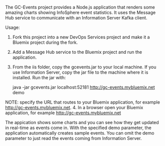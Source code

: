 The GC-Events project provides a Node.js 
application that renders some amazing charts 
showing InfoSphere event statistics. 
It uses the Message Hub service to communicate with
an Information Server Kafka client. 

Usage:

 
1. Fork this project into a new DevOps Services project and make it a Bluemix project during the fork.
2. Add a Message Hub service to the Bluemix project and run the application.
3. From the iis folder, copy the gcevents.jar to your local machine. If you use Information Server, copy the jar file to the machine where it is installed. Run the jar with:
   
   java -jar gcevents.jar localhost:52181 http://gc-events.mybluemix.net demo 

 NOTE: specify the URL that routes to your Bluemix application, for example http://gc-events.mybluemix.net.
4. In a browser open your Bluemix application, for example http://gc-events.mybluemix.net

The appication shows some charts and you can see how they get updated in real-time as events come in. With the specified demo parameter, the application automatically creates sample events. You can omit the demo parameter to just read the events coming from Information Server. 